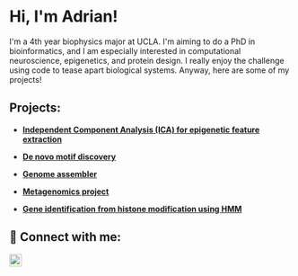 <h1>Hi, I'm Adrian! <br/></h1>
I'm a 4th year biophysics major at UCLA. I'm aiming to do a PhD in bioinformatics, and I am especially interested in computational neuroscience, epigenetics, and protein design. I really enjoy the challenge using code to tease apart biological systems. Anyway, here are some of my projects!
<h2>Projects:</h2>

- <b>[Independent Component Analysis (ICA) for epigenetic feature extraction](https://github.com/Adronz/ICA_Epigenetics) </b>

- <b>[De novo motif discovery](https://github.com/Adronz/Motif_discovery_122)</b>
    
- <b>[Genome assembler](https://github.com/Adronz/Genome_assembler)</b>

- <b>[Metagenomics project](https://github.com/Adronz/metagenomics-122)</b>

- <b>[Gene identification from histone modification using HMM](https://github.com/Adronz/Genes_from_histone_mod_122)</b>


<h2>🤳 Connect with me:</h2>

<a href="https://www.linkedin.com/in/adrianihanson" target="_blank">
  <img align="left" alt="LinkedIn" width="22px" src="https://upload.wikimedia.org/wikipedia/commons/8/81/LinkedIn_icon.svg" />
</a>
